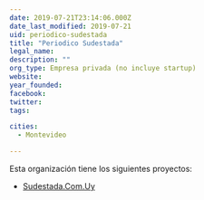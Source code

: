 ```yaml
---
date: 2019-07-21T23:14:06.000Z
date_last_modified: 2019-07-21
uid: periodico-sudestada
title: "Periodico Sudestada"
legal_name: 
description: ""
org_type: Empresa privada (no incluye startup)
website: 
year_founded: 
facebook: 
twitter: 
tags:

cities: 
  - Montevideo

---
```


Esta organización tiene los siguientes proyectos:

- [Sudestada.Com.Uy](/proyectos/sudestada-com-uy)
